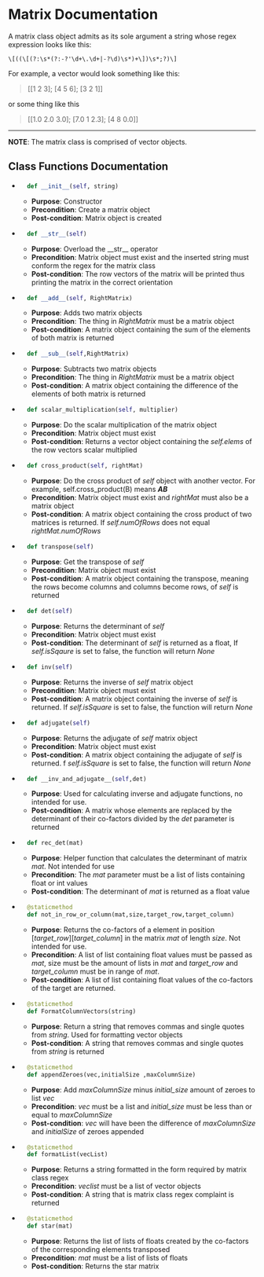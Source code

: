 # Matrix Documentation

A matrix class object admits as its sole argument a string whose regex expression looks like this:
```regex
\[((\[(?:\s*(?:-?'\d+\.\d+|-?\d)\s*)+\])\s*;?)\]
```
For example, a vector would look something like this:
> [[1 2 3]; [4 5 6]; [3 2 1]]

or some thing like this
> [[1.0 2.0 3.0]; [7.0 1 2.3]; [4 8 0.0]]
---
**NOTE**: The matrix class is comprised of vector objects.
## Class Functions Documentation

- ```python
    def __init__(self, string)
    ```
    - **Purpose**: Constructor
    - **Precondition**: Create a matrix object
    - **Post-condition**: Matrix object is created

- ```python
    def __str__(self)
    ```
    - **Purpose**: Overload the \_\_str\_\_ operator
    - **Precondition**: Matrix object must exist and the inserted string must conform the regex for the matrix class
    - **Post-condition**: The row vectors of the matrix will be printed thus printing the matrix in the correct orientation

- ```python
    def __add__(self, RightMatrix)
    ```
    - **Purpose**: Adds two matrix objects
    - **Precondition**: The thing in _RightMatrix_ must be a matrix object
    - **Post-condition**: A matrix object containing the sum of the elements of both matrix is returned

- ```python
    def __sub__(self,RightMatrix)
    ```
    - **Purpose**: Subtracts two matrix objects
    - **Precondition**: The thing in _RightMatrix_ must be a matrix object
    - **Post-condition**: A matrix object containing the difference of the elements of both matrix is returned

- ```python
    def scalar_multiplication(self, multiplier)
    ```
    - **Purpose**: Do the scalar multiplication of the matrix object
    - **Precondition**: Matrix object must exist
    - **Post-condition**: Returns a vector object containing the _self.elems_ of the row vectors scalar multiplied

- ```python
    def cross_product(self, rightMat)
    ```
    - **Purpose**: Do the cross product of _self_ object with another vector. For example, self.cross_product(B) means _**AB**_
    - **Precondition**: Matrix object must exist and _rightMat_ must also be a matrix object
    - **Post-condition**: A matrix object containing the cross product of two matrices is returned. If _self.numOfRows_ does not equal _rightMat.numOfRows_  

- ```python
    def transpose(self)
    ```
    - **Purpose**: Get the transpose of _self_
    - **Precondition**: Matrix object must exist
    - **Post-condition**:  A matrix object containing the transpose, meaning the rows become columns and columns become rows, of _self_ is returned

- ```python
    def det(self)
    ```
    - **Purpose**: Returns the determinant of _self_
    - **Precondition**: Matrix object must exist
    - **Post-condition**: The determinant of _self_ is returned as a float, If _self.isSqaure_ is set to false, the function will return _None_   

- ```python
    def inv(self)
    ```
    - **Purpose**: Returns the inverse of _self_ matrix object
    - **Precondition**: Matrix object must exist
    - **Post-condition**: A matrix object containing the inverse of _self_ is returned. If _self.isSquare_ is set to false, the function will return _None_   

- ```python
    def adjugate(self)
    ```
    - **Purpose**: Returns the adjugate of _self_ matrix object
    - **Precondition**: Matrix object must exist
    - **Post-condition**: A matrix object containing the adjugate of _self_ is returned. f _self.isSquare_ is set to false, the function will return _None_   

- ```python
    def __inv_and_adjugate__(self,det)
    ```
    - **Purpose**: Used for calculating inverse and adjugate functions, no intended for use.
    - **Post-condition**: A matrix whose elements are replaced by the determinant of their co-factors divided by the _det_ parameter is returned 

- ```python
    def rec_det(mat)
    ```
    - **Purpose**: Helper function that calculates the determinant of matrix _mat_. Not intended for use
    - **Precondition**: The _mat_ parameter must be a list of lists containing float or int values
    - **Post-condition**: The determinant of _mat_ is returned as a float value

- ```python
    @staticmethod
    def not_in_row_or_column(mat,size,target_row,target_column)
    ```
    - **Purpose**: Returns the co-factors of a element in position [_target_row_][_target_column_] in the matrix _mat_ of length _size_. Not intended for use.
    - **Precondition**: A list of list containing float values must be passed as _mat_, size must be the amount of lists in _mat_ and _target_row_ and _target_column_ must be in range of _mat_.
    - **Post-condition**: A list of list containing float values of the co-factors of the target are returned.

- ```python
    @staticmethod
    def FormatColumnVectors(string)
    ```
    - **Purpose**: Return a string that removes commas and single quotes from _string_. Used for formatting vector objects
    - **Post-condition**: A string that removes commas and single quotes from _string_ is returned

- ```python
    @staticmethod
    def appendZeroes(vec,initialSize ,maxColumnSize)
    ```
    - **Purpose**: Add _maxColumnSize_ minus _initial_size_ amount of zeroes to list _vec_
    - **Precondition**: _vec_  must be a list and _initial_size_ must be less than or equal to _maxColumnSize_
    - **Post-condition**: _vec_ will have been the difference of _maxColumnSize_ and _initialSize_ of zeroes appended

- ```python
    @staticmethod
    def formatList(vecList)
    ```
    - **Purpose**: Returns a string formatted in the form required by matrix class regex
    - **Precondition**: _veclist_ must be a list of vector objects
    - **Post-condition**: A string that is matrix class regex complaint is returned

- ```python
    @staticmethod
    def star(mat)
    ```
    - **Purpose**: Returns the list of lists of floats created by the co-factors of the corresponding elements transposed
    - **Precondition**: _mat_ must be a list of lists of floats
    - **Post-condition**: Returns the star matrix